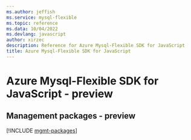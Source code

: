 ```yaml
---
ms.author: jeffish
ms.service: mysql-flexible
ms.topic: reference
ms.data: 10/04/2022
ms.devlang: javascript
author: xirzec
description: Reference for Azure Mysql-Flexible SDK for JavaScript
title: Azure Mysql-Flexible SDK for JavaScript
---
```

# Azure Mysql-Flexible SDK for JavaScript - preview

## Management packages - preview
[!INCLUDE [mgmt-packages](mysql-flexible-mgmt-index.md)]
